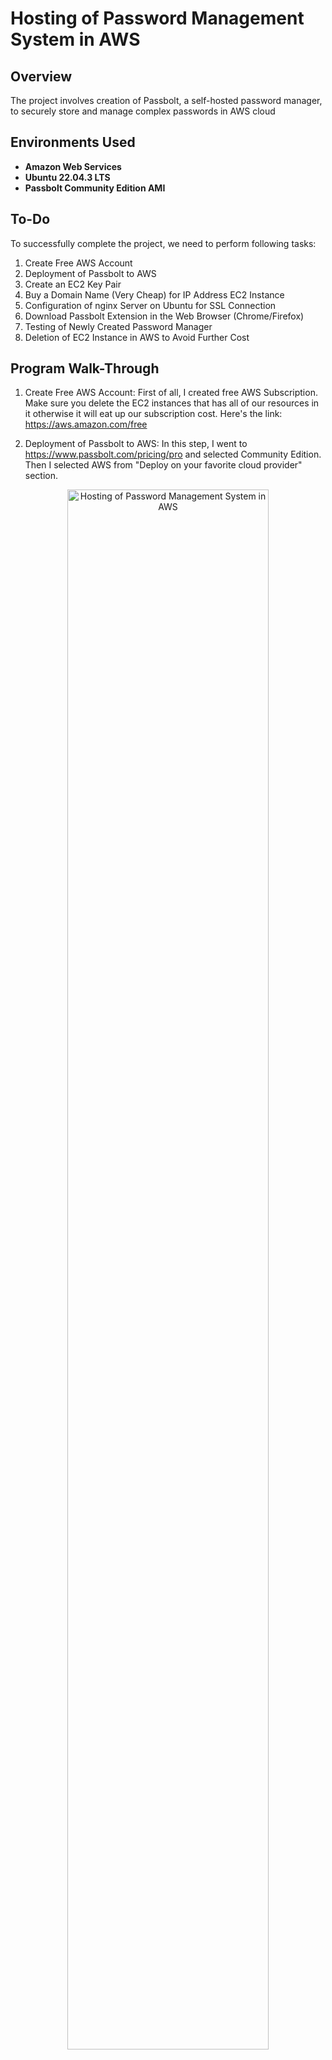 <h1>Hosting of Password Management System in AWS</h1>


<h2>Overview</h2>
The project involves creation of Passbolt, a self-hosted password manager, to securely store and manage complex passwords in AWS cloud
<br />

<h2>Environments Used </h2>

- <b>Amazon Web Services</b>
- <b>Ubuntu 22.04.3 LTS</b>
- <b>Passbolt Community Edition AMI</b>


<h2>To-Do</h2>

To successfully complete the project, we need to perform following tasks:

1.	Create Free AWS Account
2.	Deployment of Passbolt to AWS
3.	Create an EC2 Key Pair 
4.	Buy a Domain Name (Very Cheap) for IP Address EC2 Instance
5.	Configuration of nginx Server on Ubuntu for SSL Connection
6.	Download Passbolt Extension in the Web Browser (Chrome/Firefox)
7.	Testing of Newly Created Password Manager
8.	Deletion of EC2 Instance in AWS to Avoid Further Cost



<h2>Program Walk-Through</h2>

1.	Create Free AWS Account: First of all, I created free AWS Subscription. Make sure you delete the EC2 instances that has all of our resources in it otherwise it will eat up our subscription cost. Here's the link: https://aws.amazon.com/free
   
2.	Deployment of Passbolt to AWS: In this step, I went to https://www.passbolt.com/pricing/pro and selected Community Edition. Then I selected AWS from "Deploy on your favorite cloud provider" section.

<p align="center">
<img src="https://i.ibb.co/DrkcgRD/24.jpg" height="80%" width="80%" alt="Hosting of Password Management System in AWS"/>
<br />
<br />

<p align="center">
<img src="https://i.ibb.co/YDk8JNr/2.jpg" height="80%" width="80%" alt="Hosting of Password Management System in AWS"/>
<br />
<br />
  
<p align="center">
<img src="https://i.ibb.co/XLb6jGC/3.jpg" height="80%" width="80%" alt="Hosting of Password Management System in AWS"/>
<br />
<br />
  
<p align="center">
<img src="https://i.ibb.co/4VZNT5n/4.jpg" height="80%" width="80%" alt="Hosting of Password Management System in AWS"/>
<br />
<br />

4.	Allow all in NIC Network Security Group in Azure: In this step, I will allow all incoming connection in NIC Network Security Group in Microsofot Azure. The purpose of this is to make is completely vulnerable, acting like a honeypot.

<p align="center">
<img src="https://i.ibb.co/TBD7zNt/1.jpg" height="80%" width="80%" alt="Hosting of Password Management System in AWS"/>
<br />
<br />

4.	Create Log Analytics Workspace: Now I will create a Log Analytics Workspace. The purpose of this is to ingest logs from the virtual machine to Log Analytics Workspace. I will then create custom log that contains geographic information.

<p align="center">
<img src="https://i.ibb.co/zmdqtbL/2.jpg" height="80%" width="80%" alt="Create Honeypots to Observe LIVE Cyber Attacks and Convert Source IP to Geolocation"/>
<br />
<br />

5.	Enable gathering VM logs in Microsoft Defender for Cloud: Next i will go to "Defender Plans" and "Data Collection" in Microsoft Defender for Cloud and do the following:

<p align="center">
<img src="https://i.ibb.co/wK7hbPg/3.jpg" height="80%" width="80%" alt="Create Honeypots to Observe LIVE Cyber Attacks and Convert Source IP to Geolocation"/>
<br />
<br />

<p align="center">
<img src="https://i.ibb.co/XY9Ktrv/4.jpg" height="80%" width="80%" alt="Create Honeypots to Observe LIVE Cyber Attacks and Convert Source IP to Geolocation"/>
<br />
<br />

6.	Connect Log Analytics to VM: Then connect Log Analytics to Virtual Machine which I created earlier.

<p align="center">
<img src="https://i.ibb.co/SyMr0pW/6.jpg" height="80%" width="80%" alt="Create Honeypots to Observe LIVE Cyber Attacks and Convert Source IP to Geolocation"/>
<br />
<br />

7.	Setup Microsoft Sentinel

<p align="center">
<img src="https://i.ibb.co/9T6XyDT/5.jpg" height="80%" width="80%" alt="Create Honeypots to Observe LIVE Cyber Attacks and Convert Source IP to Geolocation"/>
<br />
<br />

8.	Log into VM with Remote Desktop

<p align="center">
<img src="https://i.ibb.co/rfzqnyJ/7.jpg" height="80%" width="80%" alt="Create Honeypots to Observe LIVE Cyber Attacks and Convert Source IP to Geolocation"/>
<br />
<br />

9.	Observe Event Viewer Logs in VM

<p align="center">
<img src="https://i.ibb.co/K2JrGYw/9.jpg" height="80%" width="80%" alt="Create Honeypots to Observe LIVE Cyber Attacks and Convert Source IP to Geolocation"/>
<br />
<br />

10.	Turn off Windows Firewall on VM: Then I turned off Windows Firewall in the Virtual Machine.

11.	Download PowerShell Script: Now download the PowerShell script from the link https://github.com/joshmadakor1/Sentinel-Lab/blob/main/Custom_Security_Log_Exporter.ps1. Run the script from VM's Windows PowerShell ISE.

<p align="center">
<img src="https://i.ibb.co/7SWwC4y/11.jpg" height="80%" width="80%" alt="Create Honeypots to Observe LIVE Cyber Attacks and Convert Source IP to Geolocation"/>
<br />
<br />

12.	Get Geolocation.io API Key: However, before running the script in the previous step, we must get our own API key from https://ipgeolocation.io/

13.	Run Script To get Geo Data from attackers: As soon as someone tries to login to honeypot, the log will be saved in C:\ProgramData directory. Itried to login with incorrect password and here's the saved log:

<p align="center">
<img src="https://i.ibb.co/JrNpC4m/12.jpg" height="80%" width="80%" alt="Create Honeypots to Observe LIVE Cyber Attacks and Convert Source IP to Geolocation"/>
<br />
<br />

14.	Create custom log in Log Analytics Workspace to bring in our custom log

<p align="center">
<img src="https://i.ibb.co/fxd1GyD/15.jpg" height="80%" width="80%" alt="Create Honeypots to Observe LIVE Cyber Attacks and Convert Source IP to Geolocation"/>
<br />
<br />

15.	Create custom fields/extract fields from raw custom log data

<p align="center">
<img src="https://i.ibb.co/Z19S808/16.jpg" height="80%" width="80%" alt="Create Honeypots to Observe LIVE Cyber Attacks and Convert Source IP to Geolocation"/>
<br />
<br />

<p align="center">
<img src="https://i.ibb.co/6WKDpVC/23.jpg" height="80%" width="80%" alt="Create Honeypots to Observe LIVE Cyber Attacks and Convert Source IP to Geolocation"/>
<br />
<br />

<p align="center">
<img src="https://i.ibb.co/JxxHvfm/24.jpg" height="80%" width="80%" alt="Create Honeypots to Observe LIVE Cyber Attacks and Convert Source IP to Geolocation"/>
<br />
<br />

16.	Testing Extracts: I tested the extract with following code:

Sentinel Map Query

FAILED_RDP_WITH_GEO_CL | summarize event_count=count() by sourcehost_CF, latitude_CF, longitude_CF, country_CF, label_CF, destinationhost_CF
| where destinationhost_CF != "samplehost"
| where sourcehost_CF != ""

<p align="center">
<img src="https://i.ibb.co/1XzrMYH/25.jpg" height="80%" width="80%" alt="Create Honeypots to Observe LIVE Cyber Attacks and Convert Source IP to Geolocation"/>
<br />
<br />

<p align="center">
<img src="https://i.ibb.co/P1Qv23Y/21.jpg" height="80%" width="80%" alt="Create Honeypots to Observe LIVE Cyber Attacks and Convert Source IP to Geolocation"/>
<br />
<br />
   
17.	Setup map in sentinel with Latitude and Longitude (or country)

<p align="center">
<img src="https://i.ibb.co/CH3t5Zm/20.jpg" height="80%" width="80%" alt="Create Honeypots to Observe LIVE Cyber Attacks and Convert Source IP to Geolocation"/>
<br />
<br />

<p align="center">
<img src="https://i.ibb.co/YtNWSL8/22.jpg" height="80%" width="80%" alt="Create Honeypots to Observe LIVE Cyber Attacks and Convert Source IP to Geolocation"/>
<br />
<br />
